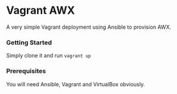 # Vagrant AWX

A very simple Vagrant deployment using Ansible to provision AWX.

### Getting Started

Simply clone it and run `vagrant up`

### Prerequisites

You will need Ansible, Vagrant and VirtualBox obviously.
